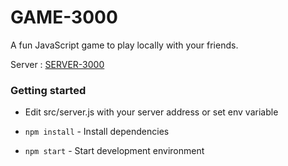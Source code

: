 # GAME-3000

A fun JavaScript game to play locally with your friends.

Server : [SERVER-3000](https://github.com/svadhis/server-3000)

<!-- ## Getting Started

These instructions will get you a copy of the project up and running on your local machine for development and testing purposes. See deployment for notes on how to deploy the project on a live system.

### Prerequisites

What things you need to install the software and how to install them

```
Give examples
```

### Installing

A step by step series of examples that tell you how to get a development env running

Say what the step will be

```
Give the example
```

And repeat

```
until finished
```

End with an example of getting some data out of the system or using it for a little demo

## Running the tests

Explain how to run the automated tests for this system

### Break down into end to end tests

Explain what these tests test and why

```
Give an example
```

### And coding style tests

Explain what these tests test and why

```
Give an example
```

## Deployment

Add additional notes about how to deploy this on a live system

## Built With

* [Socket.io](https://socket.io/) - Node.js Realtime application framework
* [jQuery](https://jquery.com/) - JavaScript library
* [JS cookie](https://github.com/js-cookie/js-cookie) - Cookie handling JavaScript API
* [Materialize](https://materializecss.com/) - CSS framework
* [PurpleBooth's README-Template.md](https://gist.github.com/PurpleBooth/109311bb0361f32d87a2) - README template


## Contributing

Please read [CONTRIBUTING.md](https://gist.github.com/PurpleBooth/b24679402957c63ec426) for details on our code of conduct, and the process for submitting pull requests to us.

## Versioning

We use [SemVer](http://semver.org/) for versioning. For the versions available, see the [tags on this repository](https://github.com/your/project/tags)  -->

### Getting started

 - Edit src/server.js with your server address or set env variable

  -  `npm install` - Install dependencies
  -  `npm start` - Start development environment
    
<!--
### Authors

*  **Nicolas Miquel** - *Development*
*  **Emeline Caron** - *Art*
*  **Perle Mathias** - *Content*
*  **Marc Verrière** - *Name* -->

<!-- See also the list of [contributors](https://github.com/your/project/contributors) who participated in this project. -->

<!-- ## License

This project is licensed under the MIT License - see the [LICENSE](LICENSE) file for details

 ## Acknowledgments

* Hat tip to anyone whose code was used
* Inspiration
* etc -->
